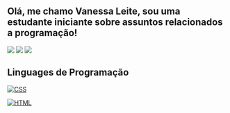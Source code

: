 ## Olá, me chamo Vanessa Leite, sou uma estudante iniciante sobre assuntos relacionados a programação!
 
<div> 
  <a href="https://www.instagram.com/imvanessaleite?igsh=MTZrc2ppZm53em9tNg=" target="_blank"><img src="https://img.shields.io/badge/-Instagram-%23E4405F?style=for-the-badge&logo=instagram&logoColor=white" target="_blank"></a>
  <a href = "mailto: vanessabsleite173@gmail.com"><img src="https://img.shields.io/badge/-Gmail-%23333?style=for-the-badge&logo=gmail&logoColor=white" target="_blank"></a>
  <a href="https://www.linkedin.com/in/vanessa-leite-22a28a2b1" target="_blank"><img src="https://img.shields.io/badge/-LinkedIn-%230077B5?style=for-the-badge&logo=linkedin&logoColor=white" target="_blank"></a> 
  
</div>

<div> 

## Linguages de Programação 

[![CSS](https://img.shields.io/badge/CSS-1572B6?logo=css3&logoColor=fff)](#)

[![HTML](https://img.shields.io/badge/HTML-%23E34F26.svg?logo=html5&logoColor=white)](#)